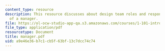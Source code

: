 ```yaml
---
content_type: resource
description: This resource discusses about design team roles and responsibilities
  of a manager.
file: https://ol-ocw-studio-app-qa.s3.amazonaws.com/courses/1-101-introduction-to-civil-and-environmental-engineering-design-i-fall-2006/a9e46e36b7c1cb5f63bf13c7dcc74c74_manager.pdf
file_type: application/pdf
resourcetype: Document
title: manager.pdf
uid: a9e46e36-b7c1-cb5f-63bf-13c7dcc74c74
---
```

